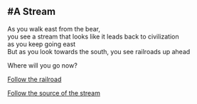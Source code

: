 #A Stream
---
As you walk east from the bear,   
you see a stream that looks like it leads back to civilization   
as you keep going east   
But as you look towards the south, you see railroads up ahead   

Where will you go now?

[Follow the railroad](../Stream/railroad.md)

[Follow the source of the stream]()